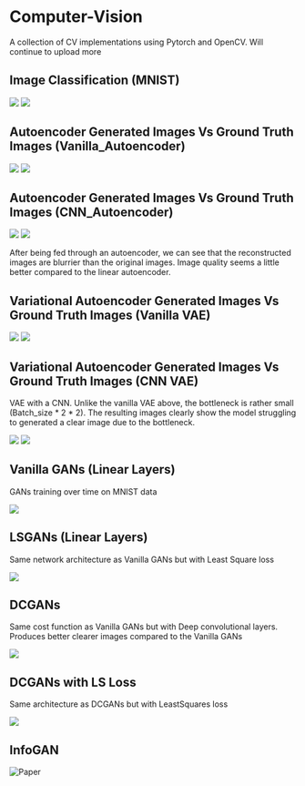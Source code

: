 # Computer-Vision

A collection of CV implementations using Pytorch and OpenCV. Will continue to upload more 

## Image Classification (MNIST)

![](MNIST/prediction.png)
![](MNIST/confusion_matrix.png)

## Autoencoder Generated Images Vs Ground Truth Images (Vanilla_Autoencoder)

![](Linear_Autoencoder/Linear_Autoencoder.png)
![](Ground_Truth.png)

## Autoencoder Generated Images Vs Ground Truth Images (CNN_Autoencoder)

![](AutoEncoder_Generated.png)
![](Ground_Truth.png)

After being fed through an autoencoder, we can see that the reconstructed images are blurrier than the original images. Image quality seems a little better compared to the linear autoencoder.

## Variational Autoencoder Generated Images Vs Ground Truth Images (Vanilla VAE)

![](Vanilla_VAE/Vanilla_VAE_Generated.png)
![](Ground_Truth.png)

## Variational Autoencoder Generated Images Vs Ground Truth Images (CNN VAE)

VAE with a CNN. Unlike the vanilla VAE above, the bottleneck is rather small (Batch_size * 2 * 2). The resulting images clearly show the model struggling to generated a clear image due to the bottleneck. 

![](CNN_VAE/cnn_vae_generated.png)
![](Ground_Truth.png)

## Vanilla GANs (Linear Layers)

GANs training over time on MNIST data

![](Vanilla_GANs.gif)

## LSGANs (Linear Layers)

Same network architecture as Vanilla GANs but with Least Square loss

![](LS_GANs/ls_GANs.gif)

## DCGANs

Same cost function as Vanilla GANs but with Deep convolutional layers. Produces better clearer images compared to the Vanilla GANs

![](DC-GANs/movie.gif)

## DCGANs with LS Loss

Same architecture as DCGANs but with LeastSquares loss 

![](LS_DCGANs/ls-dcgan.gif)

## InfoGAN 

![Paper](https://arxiv.org/abs/1606.03657)
